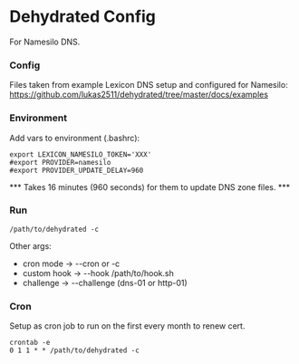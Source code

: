 # Dehydrated Config

For Namesilo DNS.

### Config

Files taken from example Lexicon DNS setup and configured for Namesilo:
https://github.com/lukas2511/dehydrated/tree/master/docs/examples

### Environment

Add vars to environment (.bashrc):

```
export LEXICON_NAMESILO_TOKEN='XXX'
#export PROVIDER=namesilo
#export PROVIDER_UPDATE_DELAY=960
```

*** Takes 16 minutes (960 seconds) for them to update DNS zone files. ***

### Run

```
/path/to/dehydrated -c
```

Other args:
* cron mode -> --cron or -c
* custom hook -> --hook /path/to/hook.sh
* challenge -> --challenge (dns-01 or http-01)

### Cron

Setup as cron job to run on the first every month to renew cert.

```
crontab -e
0 1 1 * * /path/to/dehydrated -c
```
